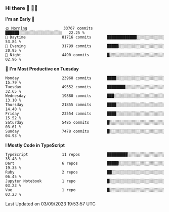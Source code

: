 ### Hi there 👋 🧑‍💻



<!--START_SECTION:waka-->
**I'm an Early 🐤** 

```text
🌞 Morning                33767 commits       ██████░░░░░░░░░░░░░░░░░░░   22.25 % 
🌆 Daytime                81716 commits       █████████████░░░░░░░░░░░░   53.84 % 
🌃 Evening                31799 commits       █████░░░░░░░░░░░░░░░░░░░░   20.95 % 
🌙 Night                  4490 commits        █░░░░░░░░░░░░░░░░░░░░░░░░   02.96 % 
```
📅 **I'm Most Productive on Tuesday** 

```text
Monday                   23968 commits       ████░░░░░░░░░░░░░░░░░░░░░   15.79 % 
Tuesday                  49552 commits       ████████░░░░░░░░░░░░░░░░░   32.65 % 
Wednesday                19880 commits       ███░░░░░░░░░░░░░░░░░░░░░░   13.10 % 
Thursday                 21855 commits       ████░░░░░░░░░░░░░░░░░░░░░   14.40 % 
Friday                   23554 commits       ████░░░░░░░░░░░░░░░░░░░░░   15.52 % 
Saturday                 5485 commits        █░░░░░░░░░░░░░░░░░░░░░░░░   03.61 % 
Sunday                   7478 commits        █░░░░░░░░░░░░░░░░░░░░░░░░   04.93 % 
```


**I Mostly Code in TypeScript** 

```text
TypeScript               11 repos            █████████░░░░░░░░░░░░░░░░   35.48 % 
Dart                     6 repos             █████░░░░░░░░░░░░░░░░░░░░   19.35 % 
Ruby                     2 repos             ██░░░░░░░░░░░░░░░░░░░░░░░   06.45 % 
Jupyter Notebook         1 repo              █░░░░░░░░░░░░░░░░░░░░░░░░   03.23 % 
Vue                      1 repo              █░░░░░░░░░░░░░░░░░░░░░░░░   03.23 % 
```




 Last Updated on 03/09/2023 19:53:57 UTC
<!--END_SECTION:waka-->


